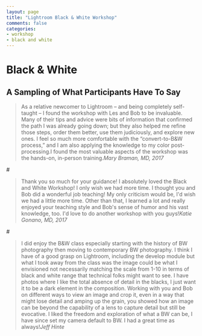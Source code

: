 ```yaml
---
layout: page
title: "Lightroom Black & White Workshop"
comments: false
categories:
- workshop
- black and white
---
```


# Black & White

## A Sampling of What Participants Have To Say

> As a relative newcomer to Lightroom – and being completely self-taught – I found the workshop with Les and Bob to be invaluable. Many of their tips and advice were bits of information that confirmed the path I was already going down; but they also helped me refine those steps, order them better, use them judiciously, and explore new ones. I feel so much more comfortable with the “convert-to-B&W process,” and I am also applying the knowledge to my color post-processing.I found the most valuable aspects of the workshop was the hands-on, in-person training.<cite>Mary Braman, MD, 2017</cite>

#<span></span>

> Thank you so much for your guidance! I absolutely loved the Black and White Workshop! I only wish we had more time. I thought you and Bob did a wonderful job teaching! My only criticism would be, I'd wish we had a little more time. Other than that, I learned a lot and really enjoyed your teaching style and Bob's sense of humor and his vast knowledge, too. I'd love to do another workshop with you guys!<cite>Katie Gonano, MD, 2017</cite>

#<span></span>

> <p>I did enjoy the B&W class especially starting with the history of BW photography then moving to contemporary BW photography.  I think I have of a good grasp on Lightroom, including the develop module but what  I took away from the class was the image could be what I envisioned not necessarily matching the scale from 1-10 in terms of black and white range that technical folks might want to see. I have photos where I like the total absence of detail in the blacks, I just want it to be a dark element in the composition. Working with you and Bob on different ways to view an image and crop it,  even in a way that might lose detail and amping up the grain,  you showed how an image can be beyond the capability of a lens to capture detail but still be evocative. I liked the freedom and exploration of what a BW can be, I have since set my camera default to BW. I had a great time as always!<cite>Jeff Hinte</cite>